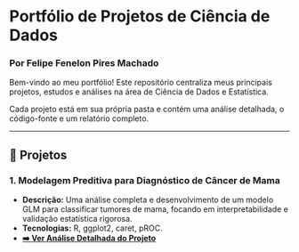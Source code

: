 # Portfólio de Projetos de Ciência de Dados
### Por Felipe Fenelon Pires Machado

Bem-vindo ao meu portfólio! Este repositório centraliza meus principais projetos, estudos e análises na área de Ciência de Dados e Estatística.

Cada projeto está em sua própria pasta e contém uma análise detalhada, o código-fonte e um relatório completo.

---

## 🚀 Projetos

### 1. Modelagem Preditiva para Diagnóstico de Câncer de Mama
*   **Descrição:** Uma análise completa e desenvolvimento de um modelo GLM para classificar tumores de mama, focando em interpretabilidade e validação estatística rigorosa.
*   **Tecnologias:** R, ggplot2, caret, pROC.
*   **[➡️ Ver Análise Detalhada do Projeto](./Projeto_Cancer_Mama/README.md)**

